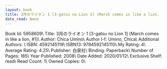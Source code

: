 ```yaml
---
layout: book
title: 3月のライオン 1 [3-gatsu no Lion 1] (March comes in like a lion,  no. 1)
date_read: None
---
```


Book Id: 5958609\ 
Title: 3月のライオン 1 [3-gatsu no Lion 1] (March comes in like a lion, #1)\ 
Author: Chica Umino\ 
Author l-f: Umino, Chica\ 
Additional Authors: \ 
ISBN: 4592145119\ 
ISBN13: 9784592145110\ 
My Rating: 4\ 
Average Rating: 4.25\ 
Publisher: 白泉社\ 
Binding: Paperback\ 
Number of Pages: 185\ 
Year Published: 2008\ 
Date Added: 2020/01/12\ 
Exclusive Shelf: read\ 
Read Count: 1\ 
Owned Copies: 0\ 

